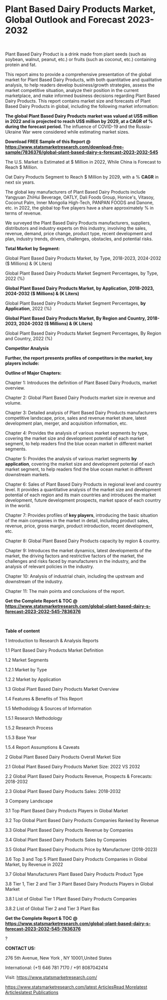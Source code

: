 <h1>Plant Based Dairy Products Market, Global Outlook and Forecast 2023-2032</h1><br/><p>Plant Based Dairy Product is a drink made from plant seeds (such as soybean, walnut, peanut, etc.) or fruits (such as coconut, etc.) containing protein and fat.</p>
 
 
 
 <p>This report aims to provide a comprehensive presentation of the global market for Plant Based Dairy Products, with both quantitative and qualitative analysis, to help readers develop business/growth strategies, assess the market competitive situation, analyze their position in the current marketplace, and make informed business decisions regarding Plant Based Dairy Products. This report contains market size and forecasts of Plant Based Dairy Products in global, including the following market information:</p>
 
 
 
 <p><strong>The global Plant Based Dairy Products market was valued at US$ million in 2022 and is projected to reach US$ million by 2029, at a <strong>CAGR</strong> of % during the forecast period. </strong>The influence of COVID-19 and the Russia-Ukraine War were considered while estimating market sizes.</p>
 
 
 
 <p><strong>Download FREE Sample of this Report @ <a href="https://www.statsmarketresearch.com/download-free-sample/7836376/global-plant-based-dairy-s-forecast-2023-2032-545">https://www.statsmarketresearch.com/download-free-sample/7836376/global-plant-based-dairy-s-forecast-2023-2032-545</a></strong></p>
 
 
 
 <p>The U.S. Market is Estimated at $ Million in 2022, While China is Forecast to Reach $ Million.</p>
 
 
 
 <p>Oat Dairy Products Segment to Reach $ Million by 2029, with a % <strong>CAGR</strong> in next six years.</p>
 
 
 
 <p>The global key manufacturers of Plant Based Dairy Products include Yangyuan ZhiHui Beverage, OATLY, Dali Foods Group, Honice&#39;s, Vitasoy, Coconut Palm, Inner Mongolia High-Tech, PANPAN FOODS and Danone, etc. in 2022, the global top five players have a share approximately % in terms of revenue.</p>
 
 
 
 <p>We surveyed the Plant Based Dairy Products manufacturers, suppliers, distributors and industry experts on this industry, involving the sales, revenue, demand, price change, product type, recent development and plan, industry trends, drivers, challenges, obstacles, and potential risks.</p>
 
 
 
 <p><strong>Total Market by Segment:</strong></p>
 
 
 
 <p>Global Plant Based Dairy Products Market, by Type, 2018-2023, 2024-2032 ($ Millions) & (K Liters)</p>
 
 
 
 <p>Global Plant Based Dairy Products Market Segment Percentages, by Type, 2022 (%)</p>
 
 
 
 <p><strong>Global Plant Based Dairy Products Market, <strong>by Application</strong>, 2018-2023, 2024-2032 ($ Millions) & (K Liters)</strong></p>
 
 
 
 <p>Global Plant Based Dairy Products Market Segment Percentages, <strong>by Application</strong>, 2022 (%)</p>
 
 
 
 <p><strong>Global Plant Based Dairy Products Market, By Region and Country, 2018-2023, 2024-2032 ($ Millions) & (K Liters)</strong></p>
 
 
 
 <p>Global Plant Based Dairy Products Market Segment Percentages, By Region and Country, 2022 (%)</p>
 
 
 
 <p><strong>Competitor Analysis</strong></p>
 
 
 
 <p><strong>Further, the report presents profiles of competitors in the market, <strong>key players</strong> include:</strong></p>
 
 
 
 <p><strong>Outline of Major Chapters:</strong></p>
 
 
 
 <p>Chapter 1: Introduces the definition of Plant Based Dairy Products, market overview.</p>
 
 
 
 <p>Chapter 2: Global Plant Based Dairy Products market size in revenue and volume.</p>
 
 
 
 <p>Chapter 3: Detailed analysis of Plant Based Dairy Products manufacturers competitive landscape, price, sales and revenue market share, latest development plan, merger, and acquisition information, etc.</p>
 
 
 
 <p>Chapter 4: Provides the analysis of various market segments by type, covering the market size and development potential of each market segment, to help readers find the blue ocean market in different market segments.</p>
 
 
 
 <p>Chapter 5: Provides the analysis of various market segments <strong>by application</strong>, covering the market size and development potential of each market segment, to help readers find the blue ocean market in different downstream markets.</p>
 
 
 
 <p>Chapter 6: Sales of Plant Based Dairy Products in regional level and country level. It provides a quantitative analysis of the market size and development potential of each region and its main countries and introduces the market development, future development prospects, market space of each country in the world.</p>
 
 
 
 <p>Chapter 7: Provides profiles of <strong>key players</strong>, introducing the basic situation of the main companies in the market in detail, including product sales, revenue, price, gross margin, product introduction, recent development, etc.</p>
 
 
 
 <p>Chapter 8: Global Plant Based Dairy Products capacity by region & country.</p>
 
 
 
 <p>Chapter 9: Introduces the market dynamics, latest developments of the market, the driving factors and restrictive factors of the market, the challenges and risks faced by manufacturers in the industry, and the analysis of relevant policies in the industry.</p>
 
 
 
 <p>Chapter 10: Analysis of industrial chain, including the upstream and downstream of the industry.</p>
 
 
 
 <p>Chapter 11: The main points and conclusions of the report.</p>
 
 
 
 <div><b>Get the Complete Report & TOC @ <a href="https://www.statsmarketresearch.com/global-plant-based-dairy-s-forecast-2023-2032-545-7836376">https://www.statsmarketresearch.com/global-plant-based-dairy-s-forecast-2023-2032-545-7836376</a></b></div>
 
 
 
 <p><br />
 
 <b>Table of content</b></p>
 
 
 
 <p>1 Introduction to Research & Analysis Reports<br />
 
 1.1 Plant Based Dairy Products Market Definition<br />
 
 1.2 Market Segments<br />
 
 1.2.1 Market by Type<br />
 
 1.2.2 Market by Application<br />
 
 1.3 Global Plant Based Dairy Products Market Overview<br />
 
 1.4 Features & Benefits of This Report<br />
 
 1.5 Methodology & Sources of Information<br />
 
 1.5.1 Research Methodology<br />
 
 1.5.2 Research Process<br />
 
 1.5.3 Base Year<br />
 
 1.5.4 Report Assumptions & Caveats<br />
 
 2 Global Plant Based Dairy Products Overall Market Size<br />
 
 2.1 Global Plant Based Dairy Products Market Size: 2022 VS 2032<br />
 
 2.2 Global Plant Based Dairy Products Revenue, Prospects & Forecasts: 2018-2032<br />
 
 2.3 Global Plant Based Dairy Products Sales: 2018-2032<br />
 
 3 Company Landscape<br />
 
 3.1 Top Plant Based Dairy Products Players in Global Market<br />
 
 3.2 Top Global Plant Based Dairy Products Companies Ranked by Revenue<br />
 
 3.3 Global Plant Based Dairy Products Revenue by Companies<br />
 
 3.4 Global Plant Based Dairy Products Sales by Companies<br />
 
 3.5 Global Plant Based Dairy Products Price by Manufacturer (2018-2023)<br />
 
 3.6 Top 3 and Top 5 Plant Based Dairy Products Companies in Global Market, by Revenue in 2022<br />
 
 3.7 Global Manufacturers Plant Based Dairy Products Product Type<br />
 
 3.8 Tier 1, Tier 2 and Tier 3 Plant Based Dairy Products Players in Global Market<br />
 
 3.8.1 List of Global Tier 1 Plant Based Dairy Products Companies<br />
 
 3.8.2 List of Global Tier 2 and Tier 3 Plant Bas</p>
 
 
 
 <div><b>Get the Complete Report & TOC @ <a href="https://www.statsmarketresearch.com/global-plant-based-dairy-s-forecast-2023-2032-545-7836376">https://www.statsmarketresearch.com/global-plant-based-dairy-s-forecast-2023-2032-545-7836376</a></b></div>
 
 
 
 <p>? </p>
 
 
 
 <p><b>CONTACT US:</b><br />
 
 276 5th Avenue, New York , NY 10001,United States<br />
 
 International: (+1) 646 781 7170 / +91 8087042414<br />
 
 Visit: <a href="https://www.statsmarketresearch.com/">https://www.statsmarketresearch.com/</a><br />
 
 <a href="https://gyeongbokgung.com">https://www.statsmarketresearch.com/</a><a href="https://hallyeomaritime.com">latest Articles</a><a href="https://jingwansa.com">Read More</a><a href="https://nguoiviet.jp/">latest Articles</a><a href="https://www.intelmarketresearch.com/">latest Publications</a></p>